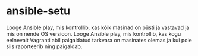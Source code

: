 # ansible-setu
Looge Ansible play, mis kontrollib, kas kõik masinad on püsti ja vastavad ja mis on nende OS versioon.   Looge Ansible play, mis kontrollib, kas kogu eelnevalt Vagranti abil paigaldatud tarkvara on masinates olemas ja kui pole siis raporteerib ning paigaldab.
